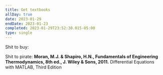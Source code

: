 ```yaml
---
title: Get textbooks
allDay: true
date: 2023-01-29
endDate: 2023-01-23
completed: 2023-01-29T23:52:30.015-05:00
type: single
---
```

Shit to buy:

Shit to pirate:
**Moran, M.J. & Shapiro, H.N., ​Fundamentals of Engineering Thermodynamics​, 8th ed., J. Wiley & Sons, 2011.**
Differential Equations with MATLAB, Third Edition
